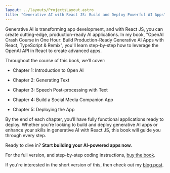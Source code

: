 ```yaml
---
layout: ../layouts/ProjectsLayout.astro
title: "Generative AI with React JS: Build and Deploy Powerful AI Apps"
---
```


Generative AI is transforming app development, and with React JS, you can create cutting-edge, production-ready AI applications. In my book, "OpenAI Crash Course in One Hour: Build Production-Ready Generative AI Apps with React, TypeScript & Remix", you'll learn step-by-step how to leverage the <span class="font-black text-orange-600">OpenAI API in React</span> to create advanced apps.

Throughout the course of this book, we’ll cover:

- Chapter 1: Introduction to Open AI

- Chapter 2: Generating Text

- Chapter 3: Speech Post-processing with Text

- Chapter 4: Build a Social Media Companion App

- Chapter 5: Deploying the App

By the end of each chapter, you’ll have fully functional applications ready to deploy. Whether you're looking to <span class="font-black text-orange-600">build</span> and deploy generative AI apps or <span class="font-black text-orange-600">enhance your skills</span> in generative AI with React JS, this book will guide you through every step.

Ready to dive in? **Start building your AI-powered apps now.**

For the full version, and step-by-step coding instructions, [buy the book](https://a.co/d/9jnHQGe).

If you're interested in the short version of this, then check out my [blog post](https://akoskm.com/building-an-audio-transcription-app-with-nextjs/).
